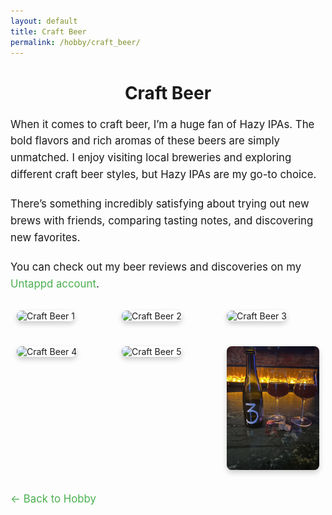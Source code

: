 ```yaml
---
layout: default
title: Craft Beer
permalink: /hobby/craft_beer/
---
```


<h1>Craft Beer</h1>

<p>When it comes to craft beer, I’m a huge fan of Hazy IPAs. The bold flavors and rich aromas of these beers are simply unmatched. I enjoy visiting local breweries and exploring different craft beer styles, but Hazy IPAs are my go-to choice.</p>

<p>There’s something incredibly satisfying about trying out new brews with friends, comparing tasting notes, and discovering new favorites.</p>

<!-- 添加 Untappd 账号链接 -->
<p>You can check out my beer reviews and discoveries on my <a href="https://untappd.com/user/KatoMegumi" target="_blank">Untappd account</a>.</p>

<!-- 图片布局 -->
<div class="image-row">
  <div class="image-column">
    <img src="/hobby_images/craft_beer_1.jpg" alt="Craft Beer 1" />
  </div>
  <div class="image-column">
    <img src="/hobby_images/craft_beer_2.jpg" alt="Craft Beer 2" />
  </div>
  <div class="image-column">
    <img src="/hobby_images/craft_beer_3.jpg" alt="Craft Beer 3" />
  </div>
</div>

<div class="image-row"> 
  <div class="image-column">
    <img src="/hobby_images/craft_beer_4.jpg" alt="Craft Beer 4" />
  </div>
  <div class="image-column">
    <img src="/hobby_images/craft_beer_5.jpg" alt="Craft Beer 5" />
  </div>
  <div class="image-column">
    <img src="/hobby_images/craft_beer_6.jpg" alt="Craft Beer 6" />
  </div>
</div>


<!-- 返回按钮 -->
<a href="/hobby">← Back to Hobby</a>

<!-- 自定义样式 -->
<style>
  .image-row {
    display: flex;
    justify-content: space-between;
    margin-bottom: 20px; /* 增加图片之间的间距 */
  }

  .image-column {
    flex: 1;
    padding: 10px;
    max-width: 30%; /* 将图片列的宽度限制为 30%，缩小图片 */
  }

  .image-column img {
    width: 100%; /* 图片占满列宽 */
    height: auto;
    border-radius: 8px; /* 添加圆角效果 */
    box-shadow: 0 4px 8px rgba(0, 0, 0, 0.2); /* 添加阴影效果 */
  }

  h1 {
    font-size: 2em;
    margin-bottom: 20px;
    text-align: center;
  }

  p {
    font-size: 1.2em;
    line-height: 1.6;
    margin-bottom: 20px;
  }

  a {
    color: #4CAF50;
    text-decoration: none;
  }

  a:hover {
    color: #388E3C;
  }
</style>
